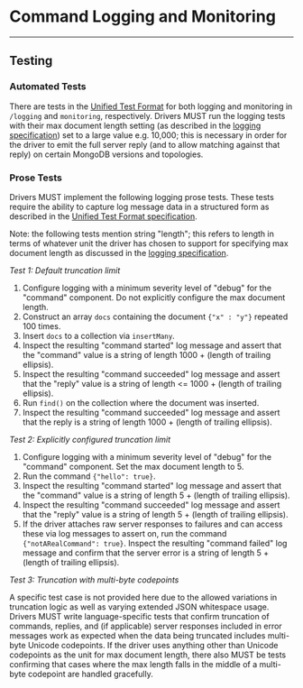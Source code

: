 # Command Logging and Monitoring

______________________________________________________________________

## Testing

### Automated Tests

There are tests in the [Unified Test Format](../../unified-test-format/unified-test-format.md) for both logging and
monitoring in `/logging` and `monitoring`, respectively. Drivers MUST run the logging tests with their max document
length setting (as described in the [logging specification](../../logging/logging.md#configurable-max-document-length))
set to a large value e.g. 10,000; this is necessary in order for the driver to emit the full server reply (and to allow
matching against that reply) on certain MongoDB versions and topologies.

### Prose Tests

Drivers MUST implement the following logging prose tests. These tests require the ability to capture log message data in
a structured form as described in the
[Unified Test Format specification](../../unified-test-format/unified-test-format.md#expectedLogMessage).

Note: the following tests mention string "length"; this refers to length in terms of whatever unit the driver has chosen
to support for specifying max document length as discussed in the
[logging specification](../../logging/logging.md#configurable-max-document-length).

*Test 1: Default truncation limit*

1. Configure logging with a minimum severity level of "debug" for the "command" component. Do not explicitly configure
   the max document length.
2. Construct an array `docs` containing the document `{"x" : "y"}` repeated 100 times.
3. Insert `docs` to a collection via `insertMany`.
4. Inspect the resulting "command started" log message and assert that the "command" value is a string of length 1000 +
   (length of trailing ellipsis).
5. Inspect the resulting "command succeeded" log message and assert that the "reply" value is a string of length \<=
   1000 + (length of trailing ellipsis).
6. Run `find()` on the collection where the document was inserted.
7. Inspect the resulting "command succeeded" log message and assert that the reply is a string of length 1000 + (length
   of trailing ellipsis).

*Test 2: Explicitly configured truncation limit*

1. Configure logging with a minimum severity level of "debug" for the "command" component. Set the max document length
   to 5.
2. Run the command `{"hello": true}`.
3. Inspect the resulting "command started" log message and assert that the "command" value is a string of length 5 +
   (length of trailing ellipsis).
4. Inspect the resulting "command succeeded" log message and assert that the "reply" value is a string of length 5 +
   (length of trailing ellipsis).
5. If the driver attaches raw server responses to failures and can access these via log messages to assert on, run the
   command `{"notARealCommand": true}`. Inspect the resulting "command failed" log message and confirm that the server
   error is a string of length 5 + (length of trailing ellipsis).

*Test 3: Truncation with multi-byte codepoints*

A specific test case is not provided here due to the allowed variations in truncation logic as well as varying extended
JSON whitespace usage. Drivers MUST write language-specific tests that confirm truncation of commands, replies, and (if
applicable) server responses included in error messages work as expected when the data being truncated includes
multi-byte Unicode codepoints. If the driver uses anything other than Unicode codepoints as the unit for max document
length, there also MUST be tests confirming that cases where the max length falls in the middle of a multi-byte
codepoint are handled gracefully.
